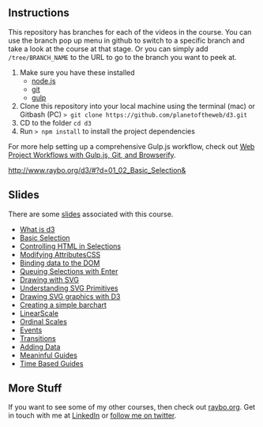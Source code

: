 ## Instructions
This repository has branches for each of the videos in the course. You can use the branch pop up menu in github to switch to a specific branch and take a look at the course at that stage. Or you can simply add `/tree/BRANCH_NAME` to the URL to go to the branch you want to peek at.

1. Make sure you have these installed
	- [node.js](http://nodejs.org/)
	- [git](http://git-scm.com/)
 	- [gulp](http://gulpjs.com/)
2. Clone this repository into your local machine using the terminal (mac) or Gitbash (PC) `> git clone https://github.com/planetoftheweb/d3.git`
3. CD to the folder `cd d3`
4. Run `> npm install` to install the project dependencies

For more help setting up a comprehensive Gulp.js workflow, check out [Web Project Workflows with Gulp.js, Git, and Browserify](http://www.lynda.com/Web-Web-Design-tutorials/Web-Project-Workflows-Gulpjs-Git-Browserify/154416-2.html).

http://www.raybo.org/d3/#?d=01_02_Basic_Selection&

## Slides
There are some [slides](http://www.raybo.org/d3) associated with this course.

- [What is d3](http://www.raybo.org/d3/#?d=01_01_What_is_d3&)
- [Basic Selection](http://www.raybo.org/d3/#?d=01_02_Basic_Selection&)
- [Controlling HTML in Selections](http://www.raybo.org/d3/#?d=01_03_Controlling_HTML_in_Selections&)
- [Modifying AttributesCSS](http://www.raybo.org/d3/#?d=01_04_Modifying_AttributesCSS&)
- [Binding data to the DOM](http://www.raybo.org/d3/#?d=01_05_Binding_data_to_the_DOM&)
- [Queuing Selections with Enter](http://www.raybo.org/d3/#?d=01_06_Queuing_Selections_with_Enter&)
- [Drawing with SVG](http://www.raybo.org/d3/#?d=02_01_Drawing_with_SVG&)
- [Understanding SVG Primitives](http://www.raybo.org/d3/#?d=02_02_Understanding_SVG_Primitives&)
- [Drawing SVG graphics with D3](http://www.raybo.org/d3/#?d=02_03_Drawing_SVG_graphics_with_D3&)
- [Creating a simple barchart](http://www.raybo.org/d3/#?d=02_04_Creating_a_simple_barchart&)
- [LinearScale](http://www.raybo.org/d3/#?d=03_01_LinearScale&)
- [Ordinal Scales](http://www.raybo.org/d3/#?d=03_02_Ordinal_Scales&)
- [Events](http://www.raybo.org/d3/#?d=03_04_events&)
- [Transitions](http://www.raybo.org/d3/#?d=03_05b_transitions&)
- [Adding Data](http://www.raybo.org/d3/#?d=04_01_Adding_Data&)
- [Meaninful Guides](http://www.raybo.org/d3/#?d=04_03_Meaninful_Guides&)
- [Time Based Guides](http://www.raybo.org/d3/#?d=04_05_Time_Based_Guides&)

## More Stuff
If you want to see some of my other courses, then check out [raybo.org](http://www.raybo.org/). Get in touch with me at [LinkedIn](https://www.linkedin.com/in/planetoftheweb/) or [follow me on twitter](http://twitter.com/planetoftheweb).